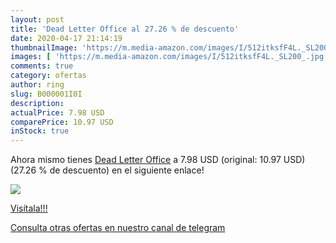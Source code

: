 ```yaml
---
layout: post
title: 'Dead Letter Office al 27.26 % de descuento'
date: 2020-04-17 21:14:19
thumbnailImage: 'https://m.media-amazon.com/images/I/512itksfF4L._SL200_.jpg'
images: [ 'https://m.media-amazon.com/images/I/512itksfF4L._SL200_.jpg' ]
comments: true
category: ofertas
author: ring
slug: B000001I0I
description:
actualPrice: 7.98 USD
comparePrice: 10.97 USD
inStock: true
---
```


Ahora mismo tienes [Dead Letter Office](https://www.amazon.com/dp/B000001I0I/?tag=redken08-20) a 7.98 USD (original: 10.97 USD) (27.26 %  de descuento) en el siguiente enlace!

[![](https://m.media-amazon.com/images/I/512itksfF4L._SL200_.jpg)](https://www.amazon.com/dp/B000001I0I/?tag=redken08-20)

[Visítala!!!](https://www.amazon.com/dp/B000001I0I/?tag=redken08-20)

[Consulta otras ofertas en nuestro canal de telegram](https://t.me/s/ofertas25)
